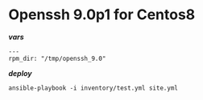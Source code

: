 # Openssh 9.0p1 for Centos8

***vars***

```
---
rpm_dir: "/tmp/openssh_9.0"
```

***deploy***

```
ansible-playbook -i inventory/test.yml site.yml
```
